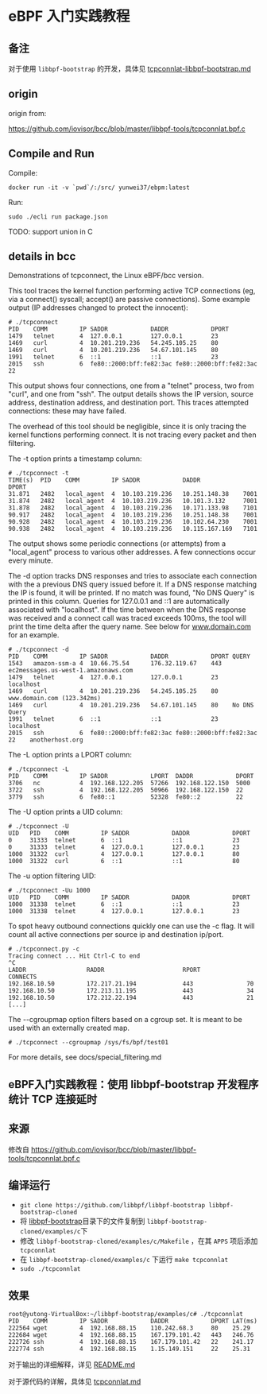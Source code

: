 # eBPF 入门实践教程

## 备注

对于使用 `libbpf-bootstrap` 的开发，具体见 [tcpconnlat-libbpf-bootstrap.md](tcpconnlat-libbpf-bootstrap.md)

## origin

origin from:

<https://github.com/iovisor/bcc/blob/master/libbpf-tools/tcpconnlat.bpf.c>

## Compile and Run

Compile:

```shell
docker run -it -v `pwd`/:/src/ yunwei37/ebpm:latest
```

Run:

```shell
sudo ./ecli run package.json
```

TODO: support union in C

## details in bcc

Demonstrations of tcpconnect, the Linux eBPF/bcc version.

This tool traces the kernel function performing active TCP connections
(eg, via a connect() syscall; accept() are passive connections). Some example
output (IP addresses changed to protect the innocent):

```console
# ./tcpconnect
PID    COMM         IP SADDR            DADDR            DPORT
1479   telnet       4  127.0.0.1        127.0.0.1        23
1469   curl         4  10.201.219.236   54.245.105.25    80
1469   curl         4  10.201.219.236   54.67.101.145    80
1991   telnet       6  ::1              ::1              23
2015   ssh          6  fe80::2000:bff:fe82:3ac fe80::2000:bff:fe82:3ac 22
```

This output shows four connections, one from a "telnet" process, two from
"curl", and one from "ssh". The output details shows the IP version, source
address, destination address, and destination port. This traces attempted
connections: these may have failed.

The overhead of this tool should be negligible, since it is only tracing the
kernel functions performing connect. It is not tracing every packet and then
filtering.

The -t option prints a timestamp column:

```console
# ./tcpconnect -t
TIME(s)  PID    COMM         IP SADDR            DADDR            DPORT
31.871   2482   local_agent  4  10.103.219.236   10.251.148.38    7001
31.874   2482   local_agent  4  10.103.219.236   10.101.3.132     7001
31.878   2482   local_agent  4  10.103.219.236   10.171.133.98    7101
90.917   2482   local_agent  4  10.103.219.236   10.251.148.38    7001
90.928   2482   local_agent  4  10.103.219.236   10.102.64.230    7001
90.938   2482   local_agent  4  10.103.219.236   10.115.167.169   7101
```

The output shows some periodic connections (or attempts) from a "local_agent"
process to various other addresses. A few connections occur every minute.

The -d option tracks DNS responses and tries to associate each connection with
the a previous DNS query issued before it.  If a DNS response matching the IP
is found, it will be printed. If no match was found, "No DNS Query" is printed
in this column. Queries for 127.0.0.1 and ::1 are automatically associated with
"localhost". If the time between when the DNS response was received and a
connect call was traced exceeds 100ms, the tool will print the time delta
after the query name.  See below for www.domain.com for an example.

```console
# ./tcpconnect -d
PID    COMM         IP SADDR            DADDR            DPORT QUERY
1543   amazon-ssm-a 4  10.66.75.54      176.32.119.67    443   ec2messages.us-west-1.amazonaws.com
1479   telnet       4  127.0.0.1        127.0.0.1        23    localhost
1469   curl         4  10.201.219.236   54.245.105.25    80    www.domain.com (123.342ms)
1469   curl         4  10.201.219.236   54.67.101.145    80    No DNS Query
1991   telnet       6  ::1              ::1              23    localhost
2015   ssh          6  fe80::2000:bff:fe82:3ac fe80::2000:bff:fe82:3ac 22    anotherhost.org
```

The -L option prints a LPORT column:

```console
# ./tcpconnect -L
PID    COMM         IP SADDR            LPORT  DADDR            DPORT
3706   nc           4  192.168.122.205  57266  192.168.122.150  5000
3722   ssh          4  192.168.122.205  50966  192.168.122.150  22
3779   ssh          6  fe80::1          52328  fe80::2          22
```

The -U option prints a UID column:

```console
# ./tcpconnect -U
UID   PID    COMM         IP SADDR            DADDR            DPORT
0     31333  telnet       6  ::1              ::1              23
0     31333  telnet       4  127.0.0.1        127.0.0.1        23
1000  31322  curl         4  127.0.0.1        127.0.0.1        80
1000  31322  curl         6  ::1              ::1              80
```

The -u option filtering UID:

```console
# ./tcpconnect -Uu 1000
UID   PID    COMM         IP SADDR            DADDR            DPORT
1000  31338  telnet       6  ::1              ::1              23
1000  31338  telnet       4  127.0.0.1        127.0.0.1        23
```

To spot heavy outbound connections quickly one can use the -c flag. It will
count all active connections per source ip and destination ip/port.

```console
# ./tcpconnect.py -c
Tracing connect ... Hit Ctrl-C to end
^C
LADDR                 RADDR                      RPORT             CONNECTS
192.168.10.50         172.217.21.194             443               70
192.168.10.50         172.213.11.195             443               34
192.168.10.50         172.212.22.194             443               21
[...]
```

The --cgroupmap option filters based on a cgroup set. It is meant to be used
with an externally created map.

```console
# ./tcpconnect --cgroupmap /sys/fs/bpf/test01
```

For more details, see docs/special_filtering.md

## eBPF入门实践教程：使用 libbpf-bootstrap 开发程序统计 TCP 连接延时

## 来源

修改自 <https://github.com/iovisor/bcc/blob/master/libbpf-tools/tcpconnlat.bpf.c>

## 编译运行

- ```git clone https://github.com/libbpf/libbpf-bootstrap libbpf-bootstrap-cloned```
- 将 [libbpf-bootstrap](libbpf-bootstrap)目录下的文件复制到 ```libbpf-bootstrap-cloned/examples/c```下
- 修改 ```libbpf-bootstrap-cloned/examples/c/Makefile``` ，在其 ```APPS``` 项后添加 ```tcpconnlat```
- 在 ```libbpf-bootstrap-cloned/examples/c``` 下运行 ```make tcpconnlat```
- ```sudo ./tcpconnlat```

## 效果

```plain
root@yutong-VirtualBox:~/libbpf-bootstrap/examples/c# ./tcpconnlat 
PID    COMM         IP SADDR            DADDR            DPORT LAT(ms)
222564 wget         4  192.168.88.15    110.242.68.3     80    25.29
222684 wget         4  192.168.88.15    167.179.101.42   443   246.76
222726 ssh          4  192.168.88.15    167.179.101.42   22    241.17
222774 ssh          4  192.168.88.15    1.15.149.151     22    25.31
```

对于输出的详细解释，详见 [README.md](README.md)

对于源代码的详解，具体见 [tcpconnlat.md](tcpconnlat.md)
